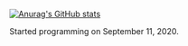 <!---
HiPeople21/HiPeople21 is a ✨ special ✨ repository because its `README.md` (this file) appears on your GitHub profile.
You can click the Preview link to take a look at your changes.
--->
[![Anurag's GitHub stats](https://github-readme-stats.vercel.app/api?username=HiPeople21)](https://github.com/anuraghazra/github-readme-stats)

Started programming on September 11, 2020.

